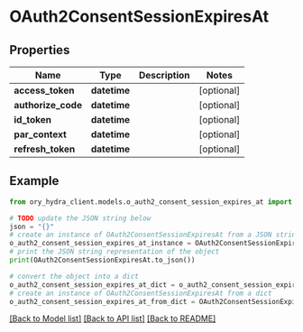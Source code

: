 # OAuth2ConsentSessionExpiresAt


## Properties

Name | Type | Description | Notes
------------ | ------------- | ------------- | -------------
**access_token** | **datetime** |  | [optional] 
**authorize_code** | **datetime** |  | [optional] 
**id_token** | **datetime** |  | [optional] 
**par_context** | **datetime** |  | [optional] 
**refresh_token** | **datetime** |  | [optional] 

## Example

```python
from ory_hydra_client.models.o_auth2_consent_session_expires_at import OAuth2ConsentSessionExpiresAt

# TODO update the JSON string below
json = "{}"
# create an instance of OAuth2ConsentSessionExpiresAt from a JSON string
o_auth2_consent_session_expires_at_instance = OAuth2ConsentSessionExpiresAt.from_json(json)
# print the JSON string representation of the object
print(OAuth2ConsentSessionExpiresAt.to_json())

# convert the object into a dict
o_auth2_consent_session_expires_at_dict = o_auth2_consent_session_expires_at_instance.to_dict()
# create an instance of OAuth2ConsentSessionExpiresAt from a dict
o_auth2_consent_session_expires_at_from_dict = OAuth2ConsentSessionExpiresAt.from_dict(o_auth2_consent_session_expires_at_dict)
```
[[Back to Model list]](../README.md#documentation-for-models) [[Back to API list]](../README.md#documentation-for-api-endpoints) [[Back to README]](../README.md)


